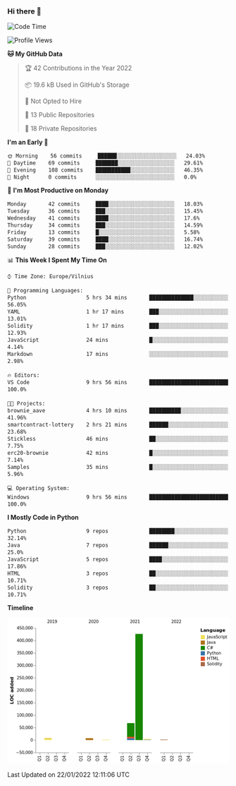### Hi there 👋

<!--START_SECTION:waka-->
![Code Time](http://img.shields.io/badge/Code%20Time-545%20hrs%2027%20mins-blue)

![Profile Views](http://img.shields.io/badge/Profile%20Views-0-blue)

**🐱 My GitHub Data** 

> 🏆 42 Contributions in the Year 2022
 > 
> 📦 19.6 kB Used in GitHub's Storage 
 > 
> 🚫 Not Opted to Hire
 > 
> 📜 13 Public Repositories 
 > 
> 🔑 18 Private Repositories  
 > 
**I'm an Early 🐤** 

```text
🌞 Morning    56 commits     ██████░░░░░░░░░░░░░░░░░░░   24.03% 
🌆 Daytime    69 commits     ███████░░░░░░░░░░░░░░░░░░   29.61% 
🌃 Evening    108 commits    ███████████░░░░░░░░░░░░░░   46.35% 
🌙 Night      0 commits      ░░░░░░░░░░░░░░░░░░░░░░░░░   0.0%

```
📅 **I'm Most Productive on Monday** 

```text
Monday       42 commits     ████░░░░░░░░░░░░░░░░░░░░░   18.03% 
Tuesday      36 commits     ███░░░░░░░░░░░░░░░░░░░░░░   15.45% 
Wednesday    41 commits     ████░░░░░░░░░░░░░░░░░░░░░   17.6% 
Thursday     34 commits     ███░░░░░░░░░░░░░░░░░░░░░░   14.59% 
Friday       13 commits     █░░░░░░░░░░░░░░░░░░░░░░░░   5.58% 
Saturday     39 commits     ████░░░░░░░░░░░░░░░░░░░░░   16.74% 
Sunday       28 commits     ███░░░░░░░░░░░░░░░░░░░░░░   12.02%

```


📊 **This Week I Spent My Time On** 

```text
⌚︎ Time Zone: Europe/Vilnius

💬 Programming Languages: 
Python                   5 hrs 34 mins       ██████████████░░░░░░░░░░░   56.05% 
YAML                     1 hr 17 mins        ███░░░░░░░░░░░░░░░░░░░░░░   13.01% 
Solidity                 1 hr 17 mins        ███░░░░░░░░░░░░░░░░░░░░░░   12.93% 
JavaScript               24 mins             █░░░░░░░░░░░░░░░░░░░░░░░░   4.14% 
Markdown                 17 mins             ░░░░░░░░░░░░░░░░░░░░░░░░░   2.98%

🔥 Editors: 
VS Code                  9 hrs 56 mins       █████████████████████████   100.0%

🐱‍💻 Projects: 
brownie_aave             4 hrs 10 mins       ██████████░░░░░░░░░░░░░░░   41.96% 
smartcontract-lottery    2 hrs 21 mins       ██████░░░░░░░░░░░░░░░░░░░   23.68% 
Stickless                46 mins             ██░░░░░░░░░░░░░░░░░░░░░░░   7.75% 
erc20-brownie            42 mins             █░░░░░░░░░░░░░░░░░░░░░░░░   7.14% 
Samples                  35 mins             █░░░░░░░░░░░░░░░░░░░░░░░░   5.96%

💻 Operating System: 
Windows                  9 hrs 56 mins       █████████████████████████   100.0%

```

**I Mostly Code in Python** 

```text
Python                   9 repos             ████████░░░░░░░░░░░░░░░░░   32.14% 
Java                     7 repos             ██████░░░░░░░░░░░░░░░░░░░   25.0% 
JavaScript               5 repos             ████░░░░░░░░░░░░░░░░░░░░░   17.86% 
HTML                     3 repos             ██░░░░░░░░░░░░░░░░░░░░░░░   10.71% 
Solidity                 3 repos             ██░░░░░░░░░░░░░░░░░░░░░░░   10.71%

```


**Timeline**

![Chart not found](https://raw.githubusercontent.com/BenasVolkovas/BenasVolkovas/main/charts/bar_graph.png) 


 Last Updated on 22/01/2022 12:11:06 UTC
<!--END_SECTION:waka-->
